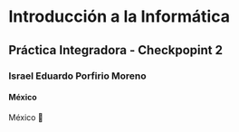 # Introducción a la Informática

## Práctica Integradora - Checkpopint 2

### **Israel Eduardo Porfirio Moreno**
#### México

México 🙌


<!-- Contenido de los integrantes del equipo -->